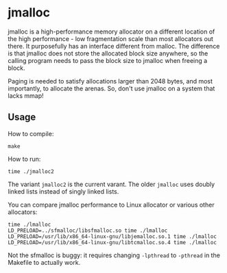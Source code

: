 # jmalloc

jmalloc is a high-performance memory allocator on a different location of the
high performance - low fragmentation scale than most allocators out there. It
purposefully has an interface different from malloc. The difference is that
jmalloc does not store the allocated block size anywhere, so the calling
program needs to pass the block size to jmalloc when freeing a block.

Paging is needed to satisfy allocations larger than 2048 bytes, and most
importantly, to allocate the arenas. So, don't use jmalloc on a system that
lacks mmap!

## Usage

How to compile:

```
make
```

How to run:

```
time ./jmalloc2
```

The variant `jmalloc2` is the current varant. The older `jmalloc` uses doubly
linked lists instead of singly linked lists.

You can compare jmalloc performance to Linux allocator or various other
allocators:

```
time ./lmalloc
LD_PRELOAD=../sfmalloc/libsfmalloc.so time ./lmalloc
LD_PRELOAD=/usr/lib/x86_64-linux-gnu/libjemalloc.so.1 time ./lmalloc
LD_PRELOAD=/usr/lib/x86_64-linux-gnu/libtcmalloc.so.4 time ./lmalloc
```

Not the sfmalloc is buggy: it requires changing `-lpthread` to `-pthread` in
the Makefile to actually work.
